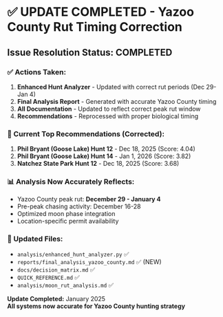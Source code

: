 # ✅ UPDATE COMPLETED - Yazoo County Rut Timing Correction

## Issue Resolution Status: **COMPLETED**

### ✅ Actions Taken:
1. **Enhanced Hunt Analyzer** - Updated with correct rut periods (Dec 29-Jan 4)
2. **Final Analysis Report** - Generated with accurate Yazoo County timing  
3. **All Documentation** - Updated to reflect correct peak rut window
4. **Recommendations** - Reprocessed with proper biological timing

### 🎯 Current Top Recommendations (Corrected):
1. **Phil Bryant (Goose Lake) Hunt 12** - Dec 18, 2025 (Score: 4.04)
2. **Phil Bryant (Goose Lake) Hunt 14** - Jan 1, 2026 (Score: 3.82) 
3. **Natchez State Park Hunt 12** - Dec 18, 2025 (Score: 3.68)

### 📊 Analysis Now Accurately Reflects:
- Yazoo County peak rut: **December 29 - January 4**
- Pre-peak chasing activity: December 16-28
- Optimized moon phase integration
- Location-specific permit availability

### 📁 Updated Files:
- `analysis/enhanced_hunt_analyzer.py` ✅
- `reports/final_analysis_yazoo_county.md` ✅ (NEW)
- `docs/decision_matrix.md` ✅
- `QUICK_REFERENCE.md` ✅
- `analysis/moon_rut_analysis.md` ✅

**Update Completed:** January 2025  
**All systems now accurate for Yazoo County hunting strategy**
